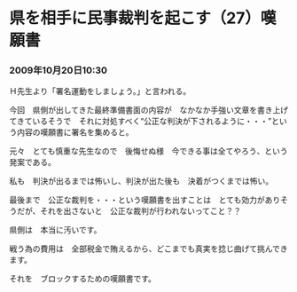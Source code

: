 # 県を相手に民事裁判を起こす（27）嘆願書
### 2009年10月20日10:30

Ｈ先生より「署名運動をしましょう。」と言われる。


今回　県側が出してきた最終準備書面の内容が　なかなか手強い文章を書き上げてきているそうで　それに対処すべく“公正な判決が下されるように・・・”という内容の嘆願書に署名を集めると。


元々　とても慎重な先生なので　後悔せぬ様　今できる事は全てやろう、という発案である。


私も　判決が出るまでは怖いし、判決が出た後も　決着がつくまでは怖い。


最後まで　公正な裁判を・・・という嘆願書を出すことは　とても効力がありそうだが、それを出さないと　公正な裁判が行われないってこと？？

 
県側は　本当に汚いです。

戦う為の費用は　全部税金で賄えるから、どこまでも真実を捻じ曲げて挑んできます。

それを　ブロックするための嘆願書です。